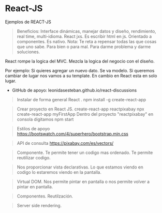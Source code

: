 # React-JS
Ejemplos de REACT-JS

> Beneficios: 
    Interface dinámicas, manejar datos y diseño, rendimiento, real time, multi-idioma.
    React jxs. Es escribir html en js.
    Orientado a componentes.
    Es nativo.
Nota: 
    Te reta a repensar todas las que cosas que uno sabe. Para bien o para mal.
    Para darme problema y darme soluciones.
    
React rompe la logica del MVC. Mezcla la logica del negocio con el diseño.

Por ejemplo:
    Si quieres agregar un nuevo dato.
    Se va modelo. Si queremos cambiar de lugar nos vamos a su template. En cambio en React esta en solo lugar.


- GitHub de apoyo:
    leonidasesteban.github.io/react-discussions

> Instalar de forma general React .
    npm install -g create-react-app

> Crear proyecto en React JS.
    create-react-app reactpixabay
    npx create-react-app myFirstApp
    Dentro del proyecto "reactpíxabay" en consola digitamos npm start

> Estilos de apoyo https://bootswatch.com/4/superhero/bootstrap.min.css

> API de consulta https://pixabay.com/es/vectors/

> Componente.
    Te permite tener un codigo mas ordenado.
    Te permite reutilizar codigo.

> Nos proporcionar vista declarativas. Lo que estamos viendo en codigo lo estaremos viendo en la pantalla.

> Virtual DOM. Nos permite pintar en pantalla o nos permite volver a pintar en pantalla.

> Componentes. Reutilzación.

> Server side rendering.


